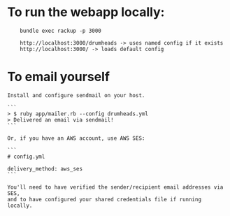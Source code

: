# To run the webapp locally:

        bundle exec rackup -p 3000

        http://localhost:3000/drumheads -> uses named config if it exists
        http://localhost:3000/ -> loads default config

# To email yourself

    Install and configure sendmail on your host.

    ```
    > $ ruby app/mailer.rb --config drumheads.yml
    > Delivered an email via sendmail!
    ```

    Or, if you have an AWS account, use AWS SES:

    ```
    # config.yml

    delivery_method: aws_ses
    ```

    You'll need to have verified the sender/recipient email addresses via SES,
    and to have configured your shared credentials file if running locally.
